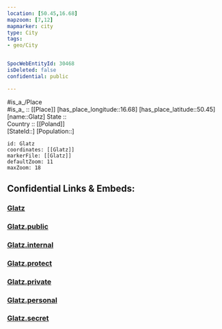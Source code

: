 ```yaml
---
location: [50.45,16.68] 
mapzoom: [7,12] 
mapmarker: city 
type: City
tags:
- geo/City


SpocWebEntityId: 30468
isDeleted: false
confidential: public

---
```

#is_a_/Place  
#is_a_ :: [[Place]] 
[has_place_longitude::16.68] 
[has_place_latitude::50.45] 
[name::Glatz] 
State ::  
Country :: [[Poland]]  
[StateId::] 
[Population::] 



```leaflet
id: Glatz
coordinates: [[Glatz]] 
markerFile: [[Glatz]] 
defaultZoom: 11 
maxZoom: 18
```


## Confidential Links & Embeds: 

### [Glatz](/_Standards/Earth/Continent/Europe/Europe~East/Poland/Provinces~Poland/Lower_Silesian/City/Glatz.md) 

### [Glatz.public](/_public/Earth/Continent/Europe/Europe~East/Poland/Provinces~Poland/Lower_Silesian/City/Glatz.public.md) 

### [Glatz.internal](/_internal/Earth/Continent/Europe/Europe~East/Poland/Provinces~Poland/Lower_Silesian/City/Glatz.internal.md) 

### [Glatz.protect](/_protect/Earth/Continent/Europe/Europe~East/Poland/Provinces~Poland/Lower_Silesian/City/Glatz.protect.md) 

### [Glatz.private](/_private/Earth/Continent/Europe/Europe~East/Poland/Provinces~Poland/Lower_Silesian/City/Glatz.private.md) 

### [Glatz.personal](/_personal/Earth/Continent/Europe/Europe~East/Poland/Provinces~Poland/Lower_Silesian/City/Glatz.personal.md) 

### [Glatz.secret](/_secret/Earth/Continent/Europe/Europe~East/Poland/Provinces~Poland/Lower_Silesian/City/Glatz.secret.md)

